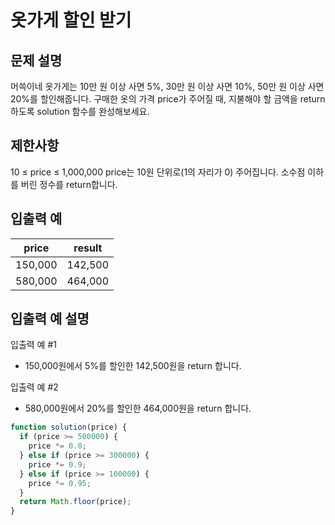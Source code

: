 # 옷가게 할인 받기

## 문제 설명

머쓱이네 옷가게는 10만 원 이상 사면 5%, 30만 원 이상 사면 10%, 50만 원 이상 사면 20%를 할인해줍니다.
구매한 옷의 가격 price가 주어질 때, 지불해야 할 금액을 return 하도록 solution 함수를 완성해보세요.

## 제한사항

10 ≤ price ≤ 1,000,000
price는 10원 단위로(1의 자리가 0) 주어집니다.
소수점 이하를 버린 정수를 return합니다.

## 입출력 예

| price   | result  |
| ------- | ------- |
| 150,000 | 142,500 |
| 580,000 | 464,000 |

## 입출력 예 설명

입출력 예 #1

- 150,000원에서 5%를 할인한 142,500원을 return 합니다.

입출력 예 #2

- 580,000원에서 20%를 할인한 464,000원을 return 합니다.

```js
function solution(price) {
  if (price >= 500000) {
    price *= 0.8;
  } else if (price >= 300000) {
    price *= 0.9;
  } else if (price >= 100000) {
    price *= 0.95;
  }
  return Math.floor(price);
}
```

